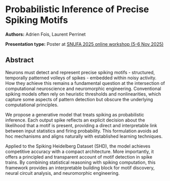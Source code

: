 # Probabilistic Inference of Precise Spiking Motifs

**Authors:** Adrien Fois, Laurent Perrinet
                           


**Presentation type:** Poster at [SNUFA 2025 online workshop (5-6 Nov 2025)](https://snufa.net/2025)

## Abstract

Neurons must detect and represent precise spiking motifs - structured, temporally patterned volleys of spikes - embedded within noisy activity. How they achieve this remains a fundamental question at the intersection of computational neuroscience and neuromorphic engineering. Conventional spiking models often rely on heuristic thresholds and nonlinearities, which capture some aspects of pattern detection but obscure the underlying computational principles.

We propose a generative model that treats spiking as probabilistic inference. Each output spike reflects an explicit decision about the likelihood that a motif is present, providing a direct and interpretable link between input statistics and firing probability. This formulation avoids ad hoc mechanisms and aligns naturally with established learning techniques.

Applied to the Spiking Heidelberg Dataset (SHD), the model achieves competitive accuracy with a compact architecture. More importantly, it offers a principled and transparent account of motif detection in spike trains. By combining statistical reasoning with spiking computation, this framework provides an interpretable building block for motif discovery, neural circuit analysis, and neuromorphic engineering.